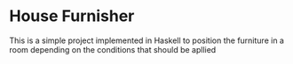 # House Furnisher
This is a simple project implemented in Haskell to position the furniture in a room depending on the conditions that should be apllied


